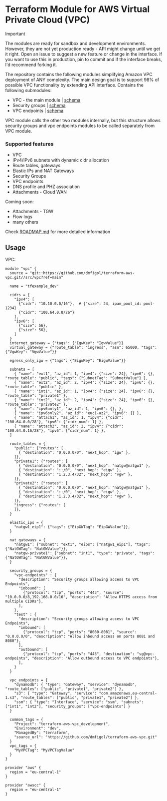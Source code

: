 # Terraform Module for AWS Virtual Private Cloud (VPC)
> [!IMPORTANT]
> The modules are ready for sandbox and development environments. However, they are not yet production ready - API might change until we get it right. Open an issue to suggest a new feature or change in the interface. If you want to use this in production, pin to commit and if the interface breaks, I'd recommend forking it.

The repository contains the following modules simplifying Amazon VPC deployment of ANY complexity. The main design goal is to support 98% of possible VPC functionality by extending API interface.
Contains the following submodules:
- VPC - the main module | [schema](src/vpc/README.md)
- Security groups | [schema](src/security-groups/README.md)
- VPC endpoints | [schema](src/vpc-endpoints/README.md)

VPC module calls the other two modules internally, but this structure allows security groups and vpc endpoints modules to be called separately from VPC module.

### Supported features
- VPC
- IPv4/IPv6 subnets with dynamic cidr allocation
- Route tables, gateways
- Elastic IPs and NAT Gateways
- Security Groups
- VPC endpoints
- DNS profile and PHZ association
- Attachments - Cloud WAN

Coming soon:
- Attachments - TGW
- Flow logs
- many others

Check [ROADMAP.md](ROADMAP.md) for more detailed information

## Usage

VPC:
```hcl
module "vpc" {
  source = "git::https://github.com/dmfigol/terraform-aws-vpc.git//src/vpc?ref=main"

  name = "tfexample_dev"

  cidrs = {
    "ipv4": [
      {"cidr": "10.10.0.0/16"},  # {"size": 24, ipam_pool_id: pool-1234}
      {"cidr": "100.64.0.0/26"}
    ],
    "ipv6": [
      {"size": 56},
      {"size": 56},
    ]
  }
  internet_gateway = {"tags": {"IgwKey": "IgwValue"}}
  virtual_gateway = {"route_table": "ingress", "asn": 65000, "tags": {"VgwKey": "VgwValue"}}

  egress_only_igw = {"tags": {"EigwKey": "EigwValue"}}

  subnets = [
    { "name": "ext1", "az_id": 1, "ipv4": {"size": 24}, "ipv6": {}, "route_table": "public", "tags": {"SubnetTag": "SubnetValue"} },
    { "name": "ext2", "az_id": 2, "ipv4": {"size": 24}, "ipv6": {}, "route_table": "public" },
    { "name": "int1", "az_id": 1, "ipv4": {"size": 24}, "ipv6": {}, "route_table": "private1" },
    { "name": "int2", "az_id": 2, "ipv4": {"size": 24}, "ipv6": {}, "route_table": "private2" },
    { "name": "ipv6only1", "az_id": 1, "ipv6": {}, },
    { "name": "ipv6only2", "az_id": "euc1-az2", "ipv6": {} },
    { "name": "attach1", "az_id": 1, "ipv4": {"cidr": "100.64.0.0/28"}, "ipv6": {"cidr_num": 1} },
    { "name": "attach2", "az_id": 2, "ipv4": {"cidr": "100.64.0.16/28"}, "ipv6": {"cidr_num": 1} },
  ]

  route_tables = {
    "public": {"routes": [
      { "destination": "0.0.0.0/0", "next_hop": "igw" },
    ]},
    "private1": {"routes": [
      { "destination": "0.0.0.0/0", "next_hop": "natgw@natgw1" },
      { "destination": "::/0", "next_hop": "eigw" },
      { "destination": "1.2.3.4/32", "next_hop": "vgw" },
    ]},
    "private2": {"routes": [
      { "destination": "0.0.0.0/0", "next_hop": "natgw@natgw1" },
      { "destination": "::/0", "next_hop": "eigw" },
      { "destination": "1.2.3.4/32", "next_hop": "vgw" },
    ]},
    "ingress": {"routes": [
    ]},
  }

  elastic_ips = {
    "natgw1_eip1": {"tags": {"EipGWTag": "EipGWValue"}},
  }

  nat_gateways = {
    "natgw1": {"subnet": "ext1", "eips": ["natgw1_eip1"], "tags": {"NatGWTag": "NatGWValue"}},
    "natgw-private1": {"subnet": "int1", "type": "private", "tags": {"NatGWTag": "NatGWValue"}},
  }

  security_groups = {
    "vpc-endpoints" : {
      "description": "Security groups allowing access to VPC Endpoints",
      "inbound": [
        {"protocol": "tcp", "ports": "443", "source": "10.0.0.0/8,192.168.0.0/16", "description": "Allow HTTPS access from multiple CIDRs"},
      ],
    },
    "test" : {
      "description": "Security groups allowing access to VPC Endpoints",
      "inbound": [
        {"protocol": "tcp", "ports": "8080-8081", "source": "0.0.0.0/0", "description": "Allow inbound access on ports 8081 and 8080"},
      ],
      "outbound": [
        {"protocol": "tcp", "ports": "443", "destination": "sg@vpc-endpoints", "description": "Allow outbound access to VPC endpoints"},
      ],
    }
  }

  vpc_endpoints = {
    "dynamodb": { "type": "Gateway", "service": "dynamodb", "route_tables": ["public", "private1", "private2"] },
    "s3": { "type": "Gateway", "service": "com.amazonaws.eu-central-1.s3", "route_tables": ["public", "private1", "private2"] },
    "ssm": { "type": "Interface", "service": "ssm", "subnets": ["int1", "int2"], "security_groups": ["vpc-endpoints"] }
  }

  common_tags = {
    "Project": "terraform-aws-vpc_development",
    "Environment": "dev",
    "ManagedBy": "terraform",
    "source_url": "https://github.com/dmfigol/terraform-aws-vpc.git"
  }
  vpc_tags = {
    "MyVPCTag": "MyVPCTagValue"
  }
}

provider "aws" {
  region = "eu-central-1"
}

provider "awscc" {
  region = "eu-central-1"
}
```
